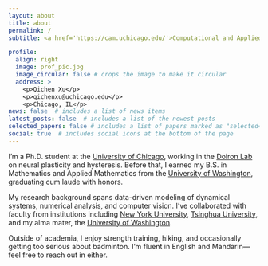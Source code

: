 ```yaml
---
layout: about
title: about
permalink: /
subtitle: <a href='https://cam.uchicago.edu/'>Computational and Applied Mathematics, The University of Chicago</a>.

profile:
  align: right
  image: prof_pic.jpg
  image_circular: false # crops the image to make it circular
  address: >
    <p>Qichen Xu</p>
    <p>qichenxu@uchicago.edu</p>
    <p>Chicago, IL</p>
news: false  # includes a list of news items
latest_posts: false  # includes a list of the newest posts
selected_papers: false # includes a list of papers marked as "selected={true}"
social: true  # includes social icons at the bottom of the page
---
```


I’m a Ph.D. student at the [University of Chicago](https://www.uchicago.edu/en), working in the [Doiron Lab](https://brainmath.bsd.uchicago.edu/) on neural plasticity and hysteresis. Before that, I earned my B.S. in Mathematics and Applied Mathematics from the [University of Washington](https://www.washington.edu/), graduating cum laude with honors.

My research background spans data-driven modeling of dynamical systems, numerical analysis, and computer vision. I’ve collaborated with faculty from institutions including [New York University](https://www.nyu.edu/), [Tsinghua University](https://www.tsinghua.edu.cn/en/), and my alma mater, the [University of Washington](https://www.washington.edu/).

Outside of academia, I enjoy strength training, hiking, and occasionally getting too serious about badminton. I’m fluent in English and Mandarin—feel free to reach out in either.

